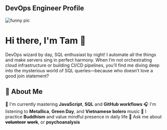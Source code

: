 ## DevOps Engineer Profile
![funny pic](https://media.giphy.com/media/3o6Zt8MngbJnd1HhDi/giphy.gif)
# Hi there, I'm Tam 👋

DevOps wizard by day, SQL enthusiast by night! I automate all the things and make servers sing in perfect harmony. When I’m not orchestrating cloud infrastructure or building CI/CD pipelines, you’ll find me diving deep into the mysterious world of SQL queries—because who doesn’t love a good join statement?
## 🚀 About Me

🔭 I'm currently mastering **JavaScript**, **SQL** and **GitHub workflows**
🎧 I'm listening to **Metallica**, **Green Day**, and **Vietnamese bolero** music
🧘 I practice **Buddhism** and value mindful presence in daily life
💬 Ask me about ~~**volunteer**~~ ~~**work﻿**~~, or **psychoanalysis**
